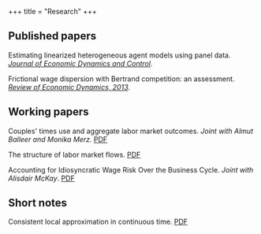 +++
title = "Research"
+++

## Published papers

Estimating linearized heterogeneous agent models using panel data. [*Journal of Economic Dynamics and Control*](https://www.sciencedirect.com/science/article/pii/S0165188920300506).

Frictional wage dispersion with Bertrand competition: an assessment. [*Review of Economic Dynamics, 2013*](https://www.sciencedirect.com/science/article/pii/S1094202513000094).


## Working papers

Couples' times use and aggregate labor market outcomes. *Joint with Almut Balleer and Monika Merz.* [PDF](http://ftp.iza.org/dp14468.pdf)

The structure of labor market flows. [PDF](/assets/pdf/structure-of-labor-market-flows.pdf)

Accounting for Idiosyncratic Wage Risk Over the Business Cycle. *Joint with Alisdair McKay*. [PDF](/assets/pdf/wage_vol.pdf)

## Short notes

Consistent local approximation in continuous time. [PDF](/assets/pdf/consistent-local-continuous.pdf)

